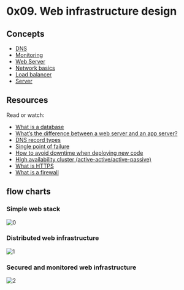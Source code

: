 # 0x09. Web infrastructure design

## Concepts

- [DNS](https://intranet.hbtn.io/concepts/12)
- [Monitoring](https://intranet.hbtn.io/concepts/13)
- [Web Server](https://intranet.hbtn.io/concepts/17)
- [Network basics](https://intranet.hbtn.io/concepts/33)
- [Load balancer](https://intranet.hbtn.io/concepts/46)
- [Server](https://intranet.hbtn.io/concepts/67)

## Resources
Read or watch:

- [What is a database](https://searchdatamanagement.techtarget.com/definition/database)
- [What’s the difference between a web server and an app server?]()
- [DNS record types]()
- [Single point of failure]()
- [How to avoid downtime when deploying new code]()
- [High availability cluster (active-active/active-passive)]()
- [What is HTTPS]()
- [What is a firewall]()


## flow charts

### Simple web stack
![0](https://i.imgur.com/rbdcmAP.jpeg)

### Distributed web infrastructure
![1](https://i.imgur.com/GzWtxJ3.jpeg)

### Secured and monitored web infrastructure
![2](https://i.imgur.com/GzWtxJ3.jpeg)
